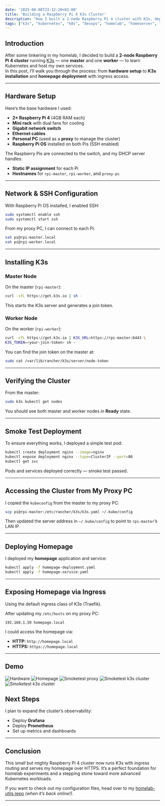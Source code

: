 ```yaml
---
date: '2025-08-08T23:32:20+02:00'
title: 'Building a Raspberry Pi 4 K3s Cluster'
description: "How I built a 2-node Raspberry Pi 4 cluster with K3s, deployed my homepage, and exposed it via the default ingress class."
tags: ["k3s", "kubernetes", "k8s", "devops", "homelab", "homeserver", "homepage"]
---
```


## Introduction

After some tinkering in my homelab, I decided to build a **2-node Raspberry Pi 4 cluster** running [K3s](https://k3s.io/) — one **master** and one **worker** — to learn Kubernetes and host my own services.  
In this post, I’ll walk you through the process: from **hardware setup** to **K3s installation** and **homepage deployment** with ingress access.

---

## Hardware Setup

Here’s the base hardware I used:

- **2× Raspberry Pi 4** (4GB RAM each)
- **Mini rack** with dual fans for cooling
- **Gigabit network switch**
- **Ethernet cables**
- **Personal PC** (used as a **proxy** to manage the cluster)
- **Raspberry Pi OS** installed on both Pis (SSH enabled)

The Raspberry Pis are connected to the switch, and my DHCP server handles:

- **Static IP assignment** for each Pi
- **Hostnames** for `rpi-master`, `rpi-worker`, and `proxy-pc`

---

## Network & SSH Configuration

With Raspberry Pi OS installed, I enabled SSH:

```bash
sudo systemctl enable ssh
sudo systemctl start ssh
````

From my proxy PC, I can connect to each Pi:

```bash
ssh pi@rpi-master.local
ssh pi@rpi-worker.local
```

---

## Installing K3s

### Master Node

On the master (`rpi-master`):

```bash
curl -sfL https://get.k3s.io | sh -
```

This starts the K3s server and generates a join token.

### Worker Node

On the worker (`rpi-worker`):

```bash
curl -sfL https://get.k3s.io | K3S_URL=https://rpi-master:6443 \
K3S_TOKEN=<your-join-token> sh -
```

You can find the join token on the master at:

```bash
sudo cat /var/lib/rancher/k3s/server/node-token
```

---

## Verifying the Cluster

From the master:

```bash
sudo k3s kubectl get nodes
```

You should see both master and worker nodes in **Ready** state.

---

## Smoke Test Deployment

To ensure everything works, I deployed a simple test pod:

```bash
kubectl create deployment nginx --image=nginx
kubectl expose deployment nginx --type=ClusterIP --port=80
kubectl get svc
```

Pods and services deployed correctly — smoke test passed.

---

## Accessing the Cluster from My Proxy PC

I copied the `kubeconfig` from the master to my proxy PC:

```bash
scp pi@rpi-master:/etc/rancher/k3s/k3s.yaml ~/.kube/config
```

Then updated the server address in `~/.kube/config` to point to `rpi-master`’s LAN IP.

---

## Deploying Homepage

I deployed my **homepage** application and service:

```bash
kubectl apply -f homepage-deployment.yaml
kubectl apply -f homepage-service.yaml
```

---

## Exposing Homepage via Ingress

Using the default ingress class of K3s (Traefik).

After updating my `/etc/hosts` on my proxy PC:

```
192.168.1.50 homepage.local
```

I could access the homepage via:

- **HTTP:** `http://homepage.local`
- **HTTPS:** `https://homepage.local`

---

## Demo

![Hardware](/blog-umbertodomenico-ciccia/images/homelab/hardware.png)
![Homepage](/blog-umbertodomenico-ciccia/images/homelab/homepage.png)
![Smoketest proxy](/blog-umbertodomenico-ciccia/images/homelab/smoketest-proxy.png)
![Smoketest k3s cluster](/blog-umbertodomenico-ciccia/images/homelab/smoketestnginx.png)
![Smoketest k3s cluster](/blog-umbertodomenico-ciccia/images/homelab/smoketestnodes.png)

## Next Steps

I plan to expand the cluster’s observability:

- Deploy **Grafana**
- Deploy **Prometheus**
- Set up metrics and dashboards

---

## Conclusion

This small but mighty Raspberry Pi 4 cluster now runs K3s with ingress routing and serves my homepage over HTTPS. It’s a perfect foundation for homelab experiments and a stepping stone toward more advanced Kubernetes workloads.

If you want to check out my configuration files, head over to my [homelab-utils repo](https://github.com/umbertocicciaa/homelab-utils) *(when it’s back online!)*.

---
